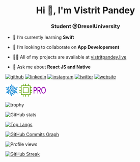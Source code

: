 <h1 align="center">Hi 👋, I'm Vistrit Pandey</h1>
<h3 align="center">Student @DrexelUniversity</h3>


- 🌱 I’m currently learning **Swift**
	

- 👯 I’m looking to collaborate on **App Developement**


- 👨‍💻 All of my projects are available at [vistritpandey.live](https://vistritpandey.live/)


- 💬 Ask me about **React JS and Native**


[<img src='https://cdn.jsdelivr.net/npm/simple-icons@3.0.1/icons/github.svg' alt='github' height='40'>](https://github.com/VistritPandey)  [<img src='https://cdn.jsdelivr.net/npm/simple-icons@3.0.1/icons/linkedin.svg' alt='linkedin' height='40'>](https://www.linkedin.com/in/vistrit) [<img src='https://cdn.jsdelivr.net/npm/simple-icons@3.0.1/icons/instagram.svg' alt='instagram' height='40'>](https://www.instagram.com/iamvistrit/) [<img src='https://cdn.jsdelivr.net/npm/simple-icons@3.0.1/icons/twitter.svg' alt='twitter' height='40'>](https://twitter.com/VistritPandey) [<img src='https://cdn.jsdelivr.net/npm/simple-icons@3.0.1/icons/icloud.svg' alt='website' height='40'>](https://vistritpandey.live/)




<a href='https://archiveprogram.github.com/'><img src='https://raw.githubusercontent.com/acervenky/animated-github-badges/master/assets/acbadge.gif' width='40' height='40'></a> <a href='https://docs.github.com/en/developers'><img src='https://raw.githubusercontent.com/acervenky/animated-github-badges/master/assets/devbadge.gif' width='40' height='40'></a> <a href='https://github.com/pricing'><img src='https://raw.githubusercontent.com/acervenky/animated-github-badges/master/assets/pro.gif' width='40' height='40'></a>	

![trophy](https://github-profile-trophy.vercel.app/?username=VistritPandey&theme=juicyfresh&row=1&column=4)


![GitHub stats](https://github-readme-stats.vercel.app/api?username=VistritPandey&count_private=true&show_icons=true&theme=dark)  

[![Top Langs](https://github-readme-stats.vercel.app/api/top-langs/?username=VistritPandey&hide=C%23,CSS&langs_count=8&layout=compact&theme=dark)](https://github.com/VistritPandey)	

<a href="http://www.github.com/vistritpandey"><img src="https://activity-graph.herokuapp.com/graph?username=vistritpandey&bg_color=1c1917&color=ffffff&line=0891b2&point=ffffff&area_color=1c1917&area=true&hide_border=true&custom_title=GitHub%20Commits%20Graph" alt="GitHub Commits Graph" /></a>

![Profile views](https://gpvc.arturio.dev/VistritPandey)  

[![GitHub Streak](https://github-readme-streak-stats.herokuapp.com?user=VistritPandey&theme=dark&date_format=M%20j%5B%2C%20Y%5D)](https://github.com/VistritPandey)
